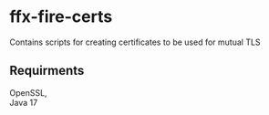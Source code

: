 # ffx-fire-certs
Contains scripts for creating certificates to be used for mutual TLS

## Requirments
OpenSSL,<br/>
Java 17<br/>
